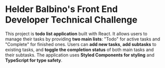 # Helder Balbino's Front End Developer Technical Challenge

This project is **todo list application** built with React. It allows users to
manage their tasks by providing **two main lists**: "Todo" for active tasks and
"Complete" for finished ones. Users can **add new tasks**, **add subtasks** to
existing tasks, and **toggle the completion status** of both main tasks and
their subtasks. The application uses **Styled Components for styling** and
**TypeScript for type safety**.
